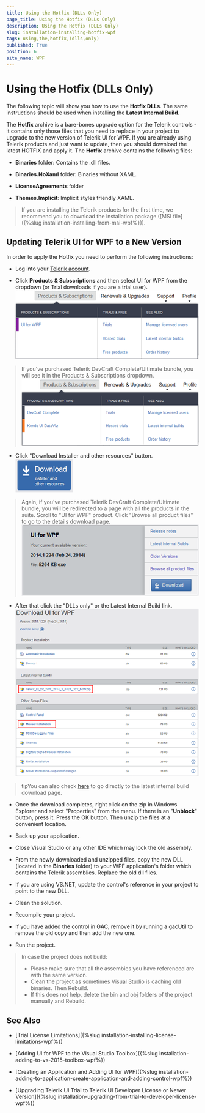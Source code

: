```yaml
---
title: Using the Hotfix (DLLs Only)
page_title: Using the Hotfix (DLLs Only)
description: Using the Hotfix (DLLs Only)
slug: installation-installing-hotfix-wpf
tags: using,the,hotfix,(dlls,only)
published: True
position: 6
site_name: WPF
---
```


# Using the Hotfix (DLLs Only)

The following topic will show you how to use the __Hotfix DLLs__. The same instructions should be used when installing the __Latest Internal Build__.
				
The __Hotfix__ archive is a bare-bones upgrade option for the Telerik controls - it contains only those files that you need to replace in your project to upgrade to the new version of Telerik UI for WPF. If you are already using Telerik products and just want to update, then you should download the latest HOTFIX and apply it. The __Hotfix__ archive contains the following files:
			
* __Binaries__ folder: Contains the .dll files.

* __Binaries.NoXaml__ folder: Binaries without XAML.

* __LicenseAgreements__ folder
				
* __Themes.Implicit__: Implicit styles friendly XAML.			

>If you are installing the Telerik products for the first time, we recommend you to download the installation package ([MSI file]({%slug installation-installing-from-msi-wpf%})).			

## Updating Telerik UI for WPF to a New Version

In order to apply the Hotfix you need to perform the following instructions:

* Log into your [Telerik account](http://www.telerik.com/account.aspx).
		
* Click __Products & Subscriptions__ and then select UI for WPF from the dropdown (or Trial downloads if you are a trial user).
![Common Installing FromMSIFiles 005 WPF](images/Common_InstallingFromMSIFiles_005_WPF.png)

>If you've purchased Telerik DevCraft Complete/Ultimate bundle, you will see it in the Products & Subscriptions dropdown.
>![Common Installing FromMSIFiles 005 Ultimate](images/Common_InstallingFromMSIFiles_005_Ultimate.png)

* Click "Download Installer and other resources" button.![Common Installing Download Button](images/Common_Installing_Download_Button.png)

>Again, if you've purchased Telerik DevCraft Complete/Ultimate bundle, you will be redirected to a page with all the products in the suite.
>Scroll to "UI for WPF" product. Click "Browse all product files" to go to the details download page.
>![Common Installing FromMSIFiles 009 WPF](images/Common_InstallingFromMSIFiles_009_WPF.png)

* After that click the "DLLs only" or the Latest Internal Build link.![Common Installing Hotfix 030 WPF](images/Common_InstallingHotfix_030_WPF.png)

>tipYou can also check [here](http://www.telerik.com/account/your-products/internal-builds.aspx) to go directly to the latest internal build download page.
		
* Once the download completes, right click on the zip in Windows Explorer and select "Properties" from the menu. If there is an "__Unblock__" button, press it. Press the OK button. Then unzip the files at a convenient location.
					
* Back up your application.

* Close Visual Studio or any other IDE which may lock the old assembly.

* From the newly downloaded and unzipped files, copy the new DLL (located in the __Binaries__ folder) to your WPF application's folder which contains the Telerik assemblies. Replace the old dll files.
					
* If you are using VS.NET, update the control's reference in your project to point to the new DLL.

* Clean the solution.

* Recompile your project.

* If you have added the control in GAC, remove it by running a gacUtil to remove the old copy and then add the new one.		

* Run the project.

>In case the project does not build:      
>* Please make sure that all the assembies you have referenced are with the same version.
>* Clean the project as sometimes Visual Studio is caching old binaries. Then Rebuild.       
>* If this does not help, delete the bin and obj folders of the project manually and Rebuild.
            
## See Also

 * [Trial License Limitations]({%slug installation-installing-license-limitations-wpf%})

 * [Adding UI for WPF to the Visual Studio Toolbox]({%slug installation-adding-to-vs-2015-toolbox-wpf%})

 * [Creating an Application and Adding UI for WPF]({%slug installation-adding-to-application-create-application-and-adding-control-wpf%})

 * [Upgrading Telerik UI Trial to Telerik UI Developer License or Newer Version]({%slug installation-upgrading-from-trial-to-developer-license-wpf%})
